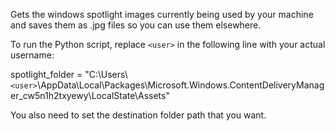 Gets the windows spotlight images currently being used by your machine and saves them as .jpg files so you can use them elsewhere.

To run the Python script, replace `<user>` in the following line with your actual username:

spotlight_folder = "C:\\Users\\`<user>`\\AppData\\Local\\Packages\\Microsoft.Windows.ContentDeliveryManager_cw5n1h2txyewy\\LocalState\\Assets"

You also need to set the destination folder path that you want.
